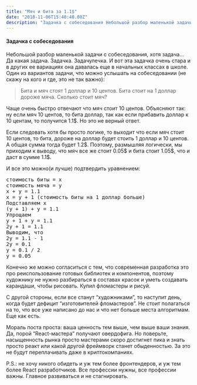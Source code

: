```yaml
---
title: "Мяч и бита за 1.1$"
date: "2018-11-06T15:40:40.00Z"
description: "Задачка с собеседования Небольшой разбор маленькой задачи с собеседования, хотя задача… Да какая задача. Задачка. Задачулечка. И"
---
```


<h4>Задачка с собеседования</h4>
<p>Небольшой разбор маленькой задачи с собеседования, хотя задача… Да какая задача. Задачка. Задачулечка. И вот эта задачка очень стара и в других ее вариациях она давалась еще в начальных классах в школе. Один из вариантов задачи, что можно услышать на собеседовании (не скажу на кого и где, это не так важно):</p>
<blockquote><p>Бита и мяч стоят 1 доллар и 10 центов. Бита стоит на 1 доллар дороже мяча. Сколько стоит мяч?</p></blockquote>
<p>Чаще очень быстро отвечают что мяч стоит 10 центов. Объясняют так: ну если мяч 10 центов, то бита доллар, так как если прибавить доллар к 10 центам, то получится 1.1$. Но это не верный ответ.</p>
<p>Если следовать хотя бы просто логике, то выходит что если мяч стоит 10 центов, то бита, дороже на доллар будет стоить 1 доллар и 10 центов. А общая сумма тогда будет 1.2$. Поэтому, размышляя логически, мы приходим к выводу, что мяч все же стоит 0.05$ и бита стоит 1.05$, что и даст в сумме 1.1$.</p>
<p>И все это можно(и лучше) подтвердить уравнением:</p>
<pre>стоимость биты = x<br>стоимость мяча = y<br>x + y = 1.1<br>x = y + 1 (стоимость биты на 1 доллар больше)<br>Подставляем x<br>(y + 1) + y = 1.1<br>Упрощаем<br>y + 1 + y = 1.1<br>2y + 1 = 1.1<br>Выводим, что<br>2y = 1.1 - 1<br>2y = 0.1<br>y = 0.1 / 2<br>y = 0.05</pre>
<p>Конечно же можно согласиться с тем, что современная разработка это про реиспользование готовых библиотек и компонентов, поэтому художнику не нужно разбираться в составах красок и уметь создавать карандаши, чтобы рисовать. Купил фломастеры и рисуй.</p>
<p>С другой стороны, если все станут “художниками”, то наступит день, когда будет дефицит “изготовителей фломастеров”. Не стоит полагаться на то, что все уже написано до нас и что нет больше места алгоритмам. Еще как есть.</p>
<p>Мораль поста проста: ваша ценность тем выше, чем выше ваши знания. Да, порой “React-мастера” получают овердофига. Но поверьте, насыщенность рынка просто мастерами скоро достигнет пика и знать просто реакт или какой другой фреймворк станет обыденностью. За это не будут переплачивать даже в криптокомпаниях.</p>
<p>P.S.: не хочу никого обидеть и уж тем более фронтендеров, и уж тем более React разработчиков. Все профессии нужны, все профессии важны. Главное развиваться и не стагнировать.</p>


